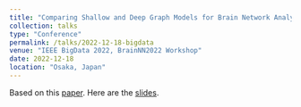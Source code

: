 ```yaml
---
title: "Comparing Shallow and Deep Graph Models for Brain Network Analysis"
collection: talks
type: "Conference"
permalink: /talks/2022-12-18-bigdata
venue: "IEEE BigData 2022, BrainNN2022 Workshop"
date: 2022-12-18
location: "Osaka, Japan"
---
```


Based on this <a href="https://github.com/ethanjyoung/ethanjyoung.github.io/raw/master/files/Comparing_Shallow_and_Deep_Graph_Models_for_Brain_Network_Analysis.pdf" download>paper</a>. Here are the <a href="https://github.com/ethanjyoung/ethanjyoung.github.io/raw/master/files/brainnn_slides.pdf" download>slides</a>.
